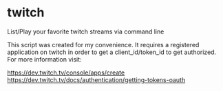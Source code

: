 # twitch
List/Play your favorite twitch streams via command line

This script was created for my convenience. It requires a registered application on twitch in order to get a client_id/token_id to get authorized. For more information visit:

https://dev.twitch.tv/console/apps/create
https://dev.twitch.tv/docs/authentication/getting-tokens-oauth
